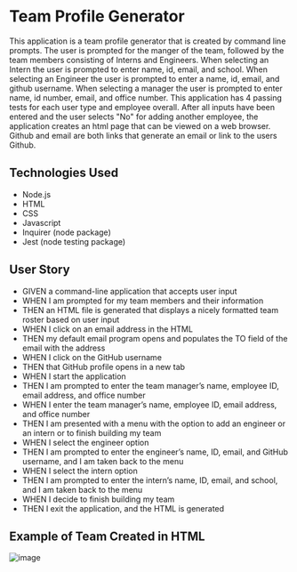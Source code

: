 # Team Profile Generator

This application is a team profile generator that is created by command line prompts.  The user is prompted for the manger of the team, followed by the team members consisting of Interns and Engineers.  When selecting an Intern the user is prompted to enter name, id, email, and school.  When selecting an Engineer the user is prompted to enter a name, id, email, and github username.  When selecting a manager the user is prompted to enter name, id number, email, and office number.  This application has 4 passing tests for each user type and employee overall.  After all inputs have been entered and the user selects "No" for adding another employee, the application creates an html page that can be viewed on a web browser.  Github and email are both links that generate an email or link to the users Github.

## Technologies Used

- Node.js
- HTML
- CSS
- Javascript
- Inquirer (node package)
- Jest (node testing package)

## User Story

- GIVEN a command-line application that accepts user input
- WHEN I am prompted for my team members and their information
- THEN an HTML file is generated that displays a nicely formatted team roster based on user input
- WHEN I click on an email address in the HTML
- THEN my default email program opens and populates the TO field of the email with the address
- WHEN I click on the GitHub username
- THEN that GitHub profile opens in a new tab
- WHEN I start the application
- THEN I am prompted to enter the team manager’s name, employee ID, email address, and office number
- WHEN I enter the team manager’s name, employee ID, email address, and office number
- THEN I am presented with a menu with the option to add an engineer or an intern or to finish building my team
- WHEN I select the engineer option
- THEN I am prompted to enter the engineer’s name, ID, email, and GitHub username, and I am taken back to the menu
- WHEN I select the intern option
- THEN I am prompted to enter the intern’s name, ID, email, and school, and I am taken back to the menu
- WHEN I decide to finish building my team
- THEN I exit the application, and the HTML is generated

## Example of Team Created in HTML

![image](https://user-images.githubusercontent.com/101363899/170913032-7bd29449-6593-4ac6-a6d7-dbca393d80eb.png)


